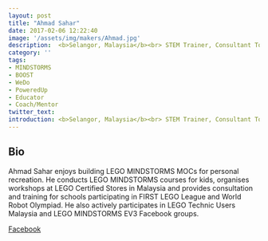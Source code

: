```yaml
---
layout: post
title: "Ahmad Sahar"
date: 2017-02-06 12:22:40
image: '/assets/img/makers/Ahmad.jpg'
description:  <b>Selangor, Malaysia</b><br> STEM Trainer, Consultant Tomafuwi Productions
category: ''
tags:
- MINDSTORMS
- BOOST
- WeDo
- PoweredUp
- Educator
- Coach/Mentor
twitter_text:
introduction: <b>Selangor, Malaysia</b><br> STEM Trainer, Consultant Tomafuwi Productions
---
```




## Bio


Ahmad Sahar enjoys building LEGO MINDSTORMS MOCs for personal recreation. He conducts LEGO MINDSTORMS courses for kids, organises workshops at LEGO Certified Stores in Malaysia and provides consultation and training for schools participating in FIRST LEGO League and World Robot Olympiad. He also actively participates in LEGO Technic Users Malaysia and LEGO MINDSTORMS EV3 Facebook groups.

[Facebook](https://www.facebook.com/tomafuwi)
